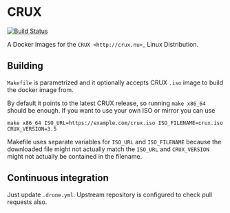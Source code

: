 # CRUX

[![Build Status](https://cloud.drone.io/api/badges/cruxlinux/docker-crux/status.svg)](https://cloud.drone.io/cruxlinux/docker-crux)

A Docker Images for the `CRUX <http://crux.nu>`_ Linux Distribution.

## Building

`Makefile` is parametrized and it optionally accepts CRUX `.iso` image to build
the docker image from.

By default it points to the latest CRUX release, so running `make x86_64` 
should be enough. If you want to use your own ISO or mirror you can use

```
make x86_64 ISO_URL=https://example.com/crux.iso ISO_FILENAME=crux.iso CRUX_VERSION=3.5
```

Makefile uses separate variables for `ISO_URL` and `ISO_FILENAME` because the
downloaded file might not actually match the `ISO_URL` and `CRUX_VERSION` 
might not actually be contained in the filename.

## Continuous integration

Just update `.drone.yml`. Upstream repository is configured to check pull 
requests also.